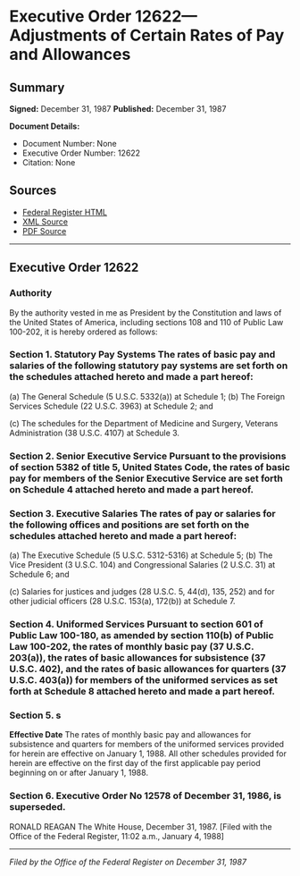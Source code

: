 # Executive Order 12622—Adjustments of Certain Rates of Pay and Allowances

## Summary

**Signed:** December 31, 1987
**Published:** December 31, 1987

**Document Details:**
- Document Number: None
- Executive Order Number: 12622
- Citation: None

## Sources
- [Federal Register HTML](https://www.presidency.ucsb.edu/documents/executive-order-12622-adjustments-certain-rates-pay-and-allowances)
- [XML Source](None)
- [PDF Source](None)

---

## Executive Order 12622

### Authority

By the authority vested in me as President by the Constitution and laws of the United States of America, including sections 108 and 110 of Public Law 100-202, it is hereby ordered as follows:
### Section 1. Statutory Pay Systems The rates of basic pay and salaries of the following statutory pay systems are set forth on the schedules attached hereto and made a part hereof:

(a) The General Schedule (5 U.S.C. 5332(a)) at Schedule 1;
(b) The Foreign Services Schedule (22 U.S.C. 3963) at Schedule 2; and

(c) The schedules for the Department of Medicine and Surgery, Veterans Administration (38 U.S.C. 4107) at Schedule 3.
### Section 2. Senior Executive Service Pursuant to the provisions of section 5382 of title 5, United States Code, the rates of basic pay for members of the Senior Executive Service are set forth on Schedule 4 attached hereto and made a part hereof.

### Section 3. Executive Salaries The rates of pay or salaries for the following offices and positions are set forth on the schedules attached hereto and made a part hereof:

(a) The Executive Schedule (5 U.S.C. 5312-5316) at Schedule 5;
(b) The Vice President (3 U.S.C. 104) and Congressional Salaries (2 U.S.C. 31) at Schedule 6; and

(c) Salaries for justices and judges (28 U.S.C. 5, 44(d), 135, 252) and for other judicial officers (28 U.S.C. 153(a), 172(b)) at Schedule 7.
### Section 4. Uniformed Services Pursuant to section 601 of Public Law 100-180, as amended by section 110(b) of Public Law 100-202, the rates of monthly basic pay (37 U.S.C. 203(a)), the rates of basic allowances for subsistence (37 U.S.C. 402), and the rates of basic allowances for quarters (37 U.S.C. 403(a)) for members of the uniformed services as set forth at Schedule 8 attached hereto and made a part hereof.

### Section 5. s

**Effective Date**
 The rates of monthly basic pay and allowances for subsistence and quarters for members of the uniformed services provided for herein are effective on January 1, 1988. All other schedules provided for herein are effective on the first day of the first applicable pay period beginning on or after January 1, 1988.

### Section 6. Executive Order No 12578 of December 31, 1986, is superseded.

RONALD REAGAN
The White House,
December 31, 1987.
[Filed with the Office of the Federal Register, 11:02 a.m., January 4, 1988]

---

*Filed by the Office of the Federal Register on December 31, 1987*
